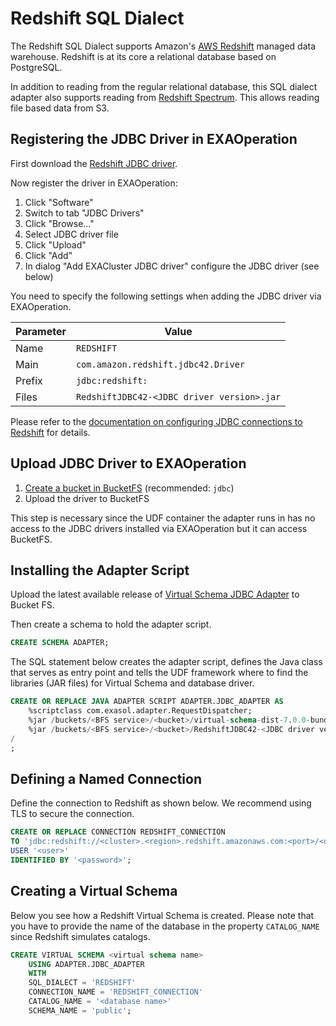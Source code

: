 # Redshift SQL Dialect

The Redshift SQL Dialect supports Amazon's [AWS Redshift](https://aws.amazon.com/redshift/) managed data warehouse. Redshift is at its core a relational database based on PostgreSQL.

In addition to reading from the regular relational database, this SQL dialect adapter also supports reading from [Redshift Spectrum](https://docs.aws.amazon.com/redshift/latest/dg/c-getting-started-using-spectrum.html). This allows reading file based data from S3.

## Registering the JDBC Driver in EXAOperation

First download the [Redshift JDBC driver](https://docs.aws.amazon.com/redshift/latest/mgmt/configure-jdbc-connection.html#download-jdbc-driver).

Now register the driver in EXAOperation:

1. Click "Software"
1. Switch to tab "JDBC Drivers"
1. Click "Browse..."
1. Select JDBC driver file
1. Click "Upload"
1. Click "Add"
1. In dialog "Add EXACluster JDBC driver" configure the JDBC driver (see below)

You need to specify the following settings when adding the JDBC driver via EXAOperation.

| Parameter | Value                                               |
|-----------|-----------------------------------------------------|
| Name      | `REDSHIFT`                                          |
| Main      | `com.amazon.redshift.jdbc42.Driver`                 |
| Prefix    | `jdbc:redshift:`                                    |
| Files     | `RedshiftJDBC42-<JDBC driver version>.jar`          |

Please refer to the [documentation on configuring JDBC connections to Redshift](https://docs.aws.amazon.com/redshift/latest/mgmt/configure-jdbc-connection.html) for details.

## Upload JDBC Driver to EXAOperation

1. [Create a bucket in BucketFS](https://docs.exasol.com/administration/on-premise/bucketfs/create_new_bucket_in_bucketfs_service.htm) (recommended: `jdbc`)
1. Upload the driver to BucketFS

This step is necessary since the UDF container the adapter runs in has no access to the JDBC drivers installed via EXAOperation but it can access BucketFS.

## Installing the Adapter Script

Upload the latest available release of [Virtual Schema JDBC Adapter](https://github.com/exasol/virtual-schemas/releases) to Bucket FS.

Then create a schema to hold the adapter script.

```sql
CREATE SCHEMA ADAPTER;
```

The SQL statement below creates the adapter script, defines the Java class that serves as entry point and tells the UDF framework where to find the libraries (JAR files) for Virtual Schema and database driver.

```sql
CREATE OR REPLACE JAVA ADAPTER SCRIPT ADAPTER.JDBC_ADAPTER AS
    %scriptclass com.exasol.adapter.RequestDispatcher;
    %jar /buckets/<BFS service>/<bucket>/virtual-schema-dist-7.0.0-bundle-4.0.4.jar;
    %jar /buckets/<BFS service>/<bucket>/RedshiftJDBC42-<JDBC driver version>.jar;
/
;
```

## Defining a Named Connection

Define the connection to Redshift as shown below. We recommend using TLS to secure the connection.

```sql
CREATE OR REPLACE CONNECTION REDSHIFT_CONNECTION
TO 'jdbc:redshift://<cluster>.<region>.redshift.amazonaws.com:<port>/<database>'
USER '<user>'
IDENTIFIED BY '<password>';
```

## Creating a Virtual Schema

Below you see how a Redshift Virtual Schema is created. Please note that you have to provide the name of the database in the property `CATALOG_NAME` since Redshift simulates catalogs.

```sql
CREATE VIRTUAL SCHEMA <virtual schema name>
    USING ADAPTER.JDBC_ADAPTER
    WITH
    SQL_DIALECT = 'REDSHIFT'
    CONNECTION_NAME = 'REDSHIFT_CONNECTION'
    CATALOG_NAME = '<database name>'
    SCHEMA_NAME = 'public';
```
